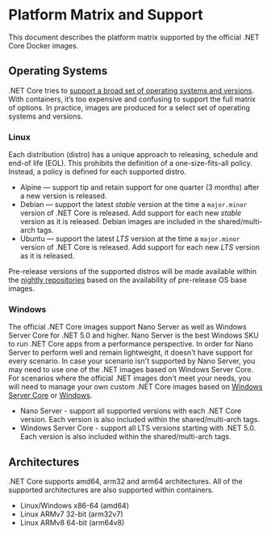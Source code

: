 # Platform Matrix and Support

This document describes the platform matrix supported by the official .NET Core Docker images.

## Operating Systems

.NET Core tries to [support a broad set of operating systems and versions](https://github.com/dotnet/core/blob/master/os-lifecycle-policy.md). With containers, it’s too expensive and confusing to support the full matrix of options. In practice, images are produced for a select set of operating systems and versions.

### Linux

Each distribution (distro) has a unique approach to releasing, schedule and end-of life (EOL). This prohibits the definition of a one-size-fits-all policy. Instead, a policy is defined for each supported distro.

- Alpine — support tip and retain support for one quarter (3 months) after a new version is released.
- Debian — support the latest *stable* version at the time a `major.minor` version of .NET Core is released.  Add support for each new *stable* version as it is released.  Debian images are included in the shared/multi-arch tags.
- Ubuntu — support the latest *LTS* version at the time a `major.minor` version of .NET Core is released.  Add support for each new *LTS* version as it is released.

Pre-release versions of the supported distros will be made available within the [nightly repositories](https://hub.docker.com/_/microsoft-dotnet-core-nightly) based on the availability of pre-release OS base images.

### Windows

The official .NET Core images support Nano Server as well as Windows Server Core for .NET 5.0 and higher.  Nano Server is the best Windows SKU to run .NET Core apps from a performance perspective.  In order for Nano Server to perform well and remain lightweight, it doesn't have support for every scenario.  In case your scenario isn't supported by Nano Server, you may need to use one of the .NET images based on Windows Server Core. For scenarios where the official .NET images don't meet your needs, you will need to manage your own custom .NET Core images based on [Windows Server Core](https://hub.docker.com/_/microsoft-windows-servercore) or [Windows](https://hub.docker.com/_/microsoft-windows).

- Nano Server - support all supported versions with each .NET Core version.  Each version is also included within the shared/multi-arch tags.
- Windows Server Core - support all LTS versions starting with .NET 5.0.  Each version is also included within the shared/multi-arch tags.

## Architectures

.NET Core supports amd64, arm32 and arm64 architectures.  All of the supported architectures are also supported within containers.

- Linux/Windows x86-64 (amd64)
- Linux ARMv7 32-bit (arm32v7)
- Linux ARMv8 64-bit (arm64v8)
